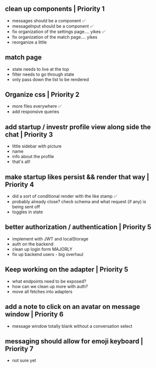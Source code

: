 ## clean up components | Priority 1
- messages should be a component ✅
- messageInput should be a component ✅
- fix organization of the settings page.... yikes ✅
- fix organization of the match page.... yikes
- reorganize a little

## match page
 - state needs to live at the top
 - filter needs to go through state
 - only pass down the list to be rendered

## Organize css | Priority 2
 - more files everywhere ✅
 - add responsive queries

## add startup / investr profile view along side the chat | Priority 3
  - little sidebar with picture
  - name
  - info about the profile
  - that's all!

## make startup likes persist && render that way | Priority 4
  - did a sort of conditional render with the like stamp ✅
  - probably already close? check schema and what request (if any) is being sent off
  - toggles in state

## better authorization / authentication | Priority 5
- implement with JWT and localStorage
- auth on the backend
- clean up login form MAJORLY
- fix up backend users - big overhaul

## Keep working on the adapter | Priority 5
 - what endpoints need to be exposed?
 - how can we clean up more with auth?
 - move all fetches into adapters

## add a note to click on an avatar on message window | Priority 6
 - message window totally blank without a conversation select

## messaging should allow for emoji keyboard | Priority 7
 - not sure yet
